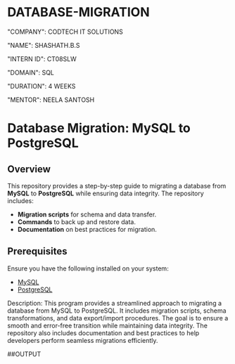 # DATABASE-MIGRATION

"COMPANY": CODTECH IT SOLUTIONS

"NAME": SHASHATH.B.S

"INTERN ID": CT08SLW

"DOMAIN": SQL

"DURATION": 4 WEEKS

"MENTOR": NEELA SANTOSH

# Database Migration: MySQL to PostgreSQL

## Overview
This repository provides a step-by-step guide to migrating a database from **MySQL** to **PostgreSQL** while ensuring data integrity. The repository includes:
- **Migration scripts** for schema and data transfer.
- **Commands** to back up and restore data.
- **Documentation** on best practices for migration.

## Prerequisites
Ensure you have the following installed on your system:
- [MySQL](https://dev.mysql.com/downloads/)
- [PostgreSQL](https://www.postgresql.org/download/)


Description:
This program provides a streamlined approach to migrating a database from MySQL to PostgreSQL. It includes migration scripts, schema transformations, and data export/import procedures. The goal is to ensure a smooth and error-free transition while maintaining data integrity. The repository also includes documentation and best practices to help developers perform seamless migrations efficiently.

##OUTPUT

